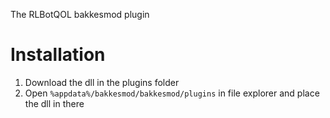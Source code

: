 The RLBotQOL bakkesmod plugin

# Installation

1. Download the dll in the plugins folder
2. Open `%appdata%/bakkesmod/bakkesmod/plugins` in file explorer and place the dll in there
